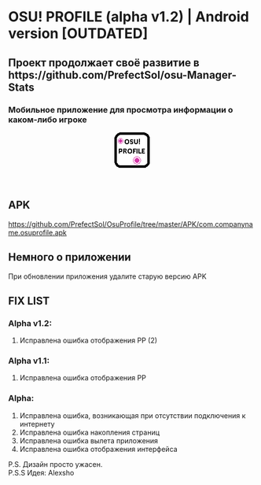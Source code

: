 <h1>OSU! PROFILE (alpha v1.2) | Android version [OUTDATED] </h1>
<h2>Проект продолжает своё развитие в https://github.com/PrefectSol/osu-Manager-Stats</h2>
<h3>Мобильное приложение для просмотра информации о каком-либо игроке</h3>

<p align="center">
  <img src="https://github.com/PrefectSol/OsuProfile/blob/master/OsuProfile/OsuProfile.Android/Resources/drawable/icon.png" title="Тут должен быть имейдж">
</p>

</br>
<h2>APK</h2>

https://github.com/PrefectSol/OsuProfile/tree/master/APK/com.companyname.osuprofile.apk
<h2>Немного о приложении</h2>
<p>
	При обновлении приложения удалите старую версию APK
<p>

<h2>FIX LIST</h2>
<h3>Alpha v1.2:</h3>
<ol>
  <li>Исправлена ошибка отображения PP (2)</li>
</ol>
<h3>Alpha v1.1:</h3>
<ol>
  <li>Исправлена ошибка отображения PP</li>
</ol>
<h3>Alpha:</h3>
<ol>
  <li>Исправлена ошибка, возникающая при отсутствии подключения к интернету</li>
  <li>Исправлена ошибка накопления страниц</li>
  <li>Исправлена ошибка вылета приложения</li>
  <li>Исправлена ошибка отображения интерфейса</li>
</ol>

<p>
	P.S. Дизайн просто ужасен.</br>
	P.S.S Идея: Alexsho
</p>
